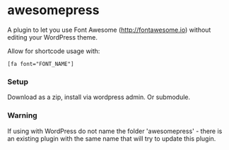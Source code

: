 awesomepress
=======

A plugin to let you use Font Awesome (http://fontawesome.io) without editing your WordPress theme.

Allow for shortcode usage with:

`[fa font="FONT_NAME"]`

### Setup

Download as a zip, install via wordpress admin. Or submodule.

### Warning

If using with WordPress do not name the folder 'awesomepress' - there is an existing plugin with the
same name that will try to update this plugin.